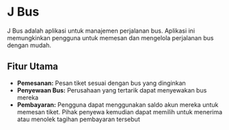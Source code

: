 # J Bus

J Bus adalah aplikasi untuk manajemen perjalanan bus. Aplikasi ini memungkinkan pengguna untuk memesan dan mengelola perjalanan bus dengan mudah.

## Fitur Utama

- **Pemesanan:** Pesan tiket sesuai dengan bus yang dinginkan
- **Penyewaan Bus:** Perusahaan yang tertarik dapat menyewakan bus mereka
- **Pembayaran:** Pengguna dapat menggunakan saldo akun mereka untuk memesan tiket. Pihak penyewa kemudian dapat memilih untuk menerima atau menolek tagihan pembayaran tersebut
